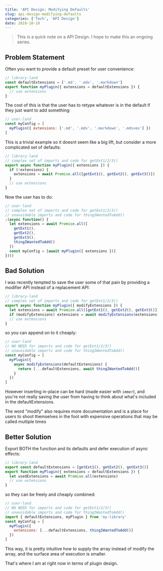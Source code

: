 ```yaml
---
title: 'API Design: Modifying Defaults'
slug: api-design-modifying-defaults
categories: ['Tech', 'API Design']
date: 2019-10-10
---
```


> This is a quick note on a API Design. I hope to make this an ongoing series.

## Problem Statement

Often you want to provide a default preset for user convenience:

```js
// library-land
const defaultExtensions = ['.md', '.mdx', '.markdown']
export function myPlugin({ extensions = defaultExtensions }) {
  // use extensions
}
```

The cost of this is that the user has to retype whatever is in the default if they just want to add something:

```js
// user-land
const myConfig = [
  myPlugin({ extensions: ['.md', '.mdx', '.markdown', '.mdsvex'] })
]
```

This is a trivial example so it doesnt seem like a big lift, but consider a more complicated set of defaults:

```js
// library-land
// complex set of imports and code for getExt1/2/3()
export async function myPlugin({ extensions }) {
  if (!extensions) {
    extensions = await Promise.all([getExt1(), getExt2(), getExt3()])
  }
  // use extensions
}
```

Now the user has to do:

```js
// user-land
// complex set of imports and code for getExt1/2/3()
// unavoidable imports and code for thingIWantedToAdd()
;(async function() {
  let extensions = await Promise.all([
    getExt1(),
    getExt2(),
    getExt3(),
    thingIWantedToAdd()
  ])
  const myConfig = [await myPlugin({ extensions })]
})()
```

## Bad Solution

I was recently tempted to save the user some of that pain by providing a modifier API instead of a replacement API:

```js
// library-land
// complex set of imports and code for getExt1/2/3()
export async function myPlugin({ modifyExtensions }) {
  let extensions = await Promise.all([getExt1(), getExt2(), getExt3()])
  if (modifyExtensions) extensions = await modifyExtensions(extensions)
  // use extensions
}
```

so you can append on to it cheaply:

```js
// user-land
// NO NEED for imports and code for getExt1/2/3()
// unavoidable imports and code for thingIWantedToAdd()
const myConfig = [
  myPlugin({
    async modifyExtensions(defaultExtensions) {
      return [...defaultExtensions, await thingIWantedToAdd()]
    }
  })
]
```

However inserting in-place can be hard (made easier with `immer`), and you're not really saving the user from having to think about what's included in the defaultExtensions.

The word "modify" also requires more documentation and is a place for users to shoot themselves in the foot with expensive operations that may be called multiple times

## Better Solution

Export BOTH the function and its defaults and defer execution of async effects:

```js
// library-land
export const defaultExtensions = [getExt1(), getExt2(), getExt3()]
export function myPlugin({ extensions = defaultExtensions }) {
  let usedExtensions = await Promise.all(extensions)
  // use extensions
}
```

so they can be freely and cheaply combined:

```js
// user-land
// NO NEED for imports and code for getExt1/2/3()
// unavoidable imports and code for thingIWantedToAdd()
import { defaultExtensions, myPlugin } from 'my-library'
const myConfig = [
  myPlugin({
    extensions: [...defaultExtensions, thingIWantedToAdd()]
  })
]
```

This way, it is pretty intuitive how to supply the array instead of modify the array, and the surface area of execution is smaller.

That's where I am at right now in terms of plugin design.
